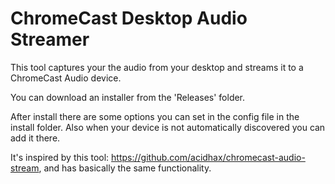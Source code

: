 # ChromeCast Desktop Audio Streamer

This tool captures your the audio from your desktop and streams it to a ChromeCast Audio device.

You can download an installer from the 'Releases' folder.

After install there are some options you can set in the config file in the install folder. Also when your device is not automatically discovered you can add it there.

It's inspired by this tool: https://github.com/acidhax/chromecast-audio-stream, and has basically the same functionality.

